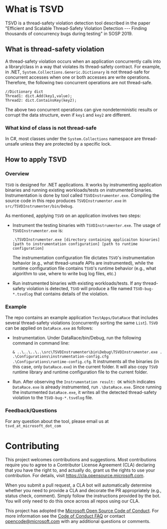 # What is TSVD

TSVD is a thread-safety violation detection tool described in the paper "Efficient and Scalable Thread-Safety Violation Detection --- Finding thousands of concurrency bugs during testing" in SOSP 2019.

## What is thread-safety violation

A thread-safety violation occurs when an application concurrently calls into a library/class in a way that violates its thread-safety contract. For example, in .NET, `System.Collections.Generic.Dictionary` is not thread-safe for concurrent accesses when one or both accesses are write operations. Therefore, the following two concurrent operations are not thread-safe.

    //Dictionary dict
    Thread1: dict.Add(key1,value);
    Thread2: dict.ContainsKey(key2);
    
The above two concurrent operations can give nondeterministic results or corrupt the data structure, even if `key1` and `key2` are different.

### What kind of class is not thread-safe

In C#, most classes under the `System.Collections` namespace are thread-unsafe unless they are protected by a specific lock.

## How to apply TSVD

### Overview

`TSVD` is designed for .NET applications. It works by instrumenting application binaries and running existing workloads/tests on instrumented binaries. Instrumentation is done by tool called `TSVDInstrumenter.exe`. Compiling the source code in this repo produces `TSVDInstrumenter.exe` in `src/TSVDInstrumenter/bin/Debug`.

As mentioned, applying `TSVD` on an application involves two steps:  

+ Instrument the testing binaries with `TSVDInstrumenter.exe`. The usage of `TSVDInstrumenter.exe` is:

    `.\TSVDInstrumenter.exe [directory containing applicaiton binaries] [path to instrumentation configuration] [path to runtime configuration]`

	The instrumentation configuration file dictates `TSVD`'s instrumentation behavior (e.g., what thread-unsafe APIs are instrumented), while the runtime configuration file contains `TSVD`'s runtime behavior (e.g., what algorithm to use, where to write bug log files, etc.) 

+ Run instrumented binaries with existing workloads/tests. If any thread-safety violation is detected, `TSVD` will produce a file named `TSVD-bug-*.tsvdlog` that contains details of the violation.

### Example

The repo contains an example application `TestApps/DataRace` that includes several thread-safety violations (concurrently sorting the same `List`). `TSVD` can be applied on `DataRace.exe` as follows:

+ Instrumentation. Under DataRace/bin/Debug, run the following command in command line:

    `& ..\..\..\..\src\TSVDInstrumenter\bin\Debug\TSVDInstrumenter.exe . .\Configurations\instrumentation-config.cfg .\Configurations\runtime-config.cfg`. It instruments all the binaries (in this case, only `DataRace.exe`) in the current folder. It will also copy `TSVD` runtime library and runtime configuration file to the current folder.

+ Run. After observing the `Instrumentation result: OK` which indicates `DataRace.exe` is already instrumented, run `.\DataRace.exe`. Since running the insturmented `DataRace.exe`, it writes all the detected thread-safety violation to the `TSVD-bug-*.tsvdlog` file.
    
### Feedback/Questions
For any question about the tool, please email us at `tsvd_at_microsoft_dot_com`

# Contributing

This project welcomes contributions and suggestions.  Most contributions require you to agree to a
Contributor License Agreement (CLA) declaring that you have the right to, and actually do, grant us
the rights to use your contribution. For details, visit https://cla.opensource.microsoft.com.

When you submit a pull request, a CLA bot will automatically determine whether you need to provide
a CLA and decorate the PR appropriately (e.g., status check, comment). Simply follow the instructions
provided by the bot. You will only need to do this once across all repos using our CLA.

This project has adopted the [Microsoft Open Source Code of Conduct](https://opensource.microsoft.com/codeofconduct/).
For more information see the [Code of Conduct FAQ](https://opensource.microsoft.com/codeofconduct/faq/) or
contact [opencode@microsoft.com](mailto:opencode@microsoft.com) with any additional questions or comments.
